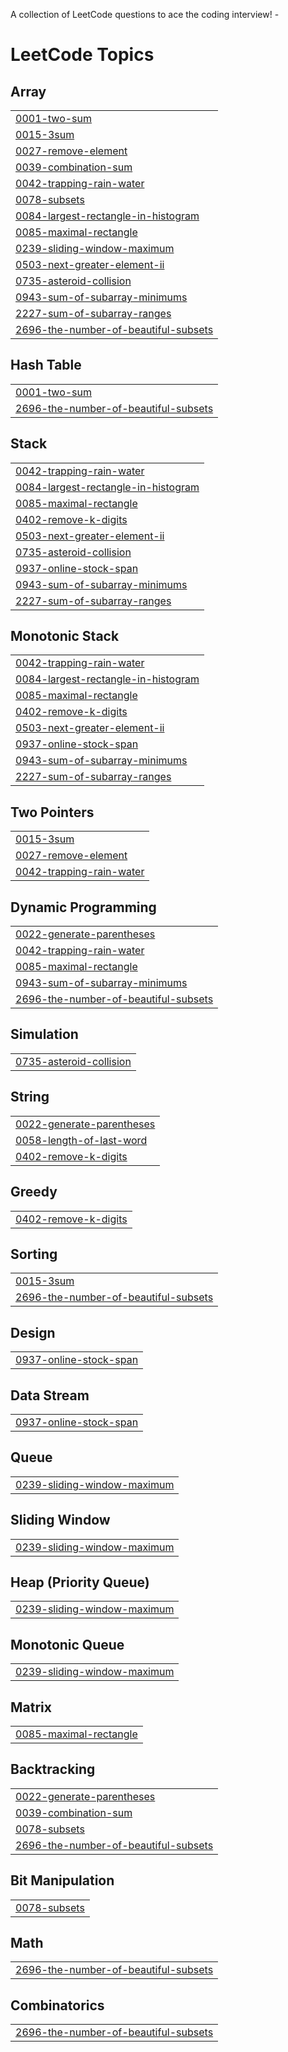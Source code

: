 A collection of LeetCode questions to ace the coding interview! - 
<!---LeetCode Topics Start-->
# LeetCode Topics
## Array
|  |
| ------- |
| [0001-two-sum](https://github.com/Skagar/Leetcode/tree/master/0001-two-sum) |
| [0015-3sum](https://github.com/Skagar/Leetcode/tree/master/0015-3sum) |
| [0027-remove-element](https://github.com/Skagar/Leetcode/tree/master/0027-remove-element) |
| [0039-combination-sum](https://github.com/Skagar/Leetcode/tree/master/0039-combination-sum) |
| [0042-trapping-rain-water](https://github.com/Skagar/Leetcode/tree/master/0042-trapping-rain-water) |
| [0078-subsets](https://github.com/Skagar/Leetcode/tree/master/0078-subsets) |
| [0084-largest-rectangle-in-histogram](https://github.com/Skagar/Leetcode/tree/master/0084-largest-rectangle-in-histogram) |
| [0085-maximal-rectangle](https://github.com/Skagar/Leetcode/tree/master/0085-maximal-rectangle) |
| [0239-sliding-window-maximum](https://github.com/Skagar/Leetcode/tree/master/0239-sliding-window-maximum) |
| [0503-next-greater-element-ii](https://github.com/Skagar/Leetcode/tree/master/0503-next-greater-element-ii) |
| [0735-asteroid-collision](https://github.com/Skagar/Leetcode/tree/master/0735-asteroid-collision) |
| [0943-sum-of-subarray-minimums](https://github.com/Skagar/Leetcode/tree/master/0943-sum-of-subarray-minimums) |
| [2227-sum-of-subarray-ranges](https://github.com/Skagar/Leetcode/tree/master/2227-sum-of-subarray-ranges) |
| [2696-the-number-of-beautiful-subsets](https://github.com/Skagar/Leetcode/tree/master/2696-the-number-of-beautiful-subsets) |
## Hash Table
|  |
| ------- |
| [0001-two-sum](https://github.com/Skagar/Leetcode/tree/master/0001-two-sum) |
| [2696-the-number-of-beautiful-subsets](https://github.com/Skagar/Leetcode/tree/master/2696-the-number-of-beautiful-subsets) |
## Stack
|  |
| ------- |
| [0042-trapping-rain-water](https://github.com/Skagar/Leetcode/tree/master/0042-trapping-rain-water) |
| [0084-largest-rectangle-in-histogram](https://github.com/Skagar/Leetcode/tree/master/0084-largest-rectangle-in-histogram) |
| [0085-maximal-rectangle](https://github.com/Skagar/Leetcode/tree/master/0085-maximal-rectangle) |
| [0402-remove-k-digits](https://github.com/Skagar/Leetcode/tree/master/0402-remove-k-digits) |
| [0503-next-greater-element-ii](https://github.com/Skagar/Leetcode/tree/master/0503-next-greater-element-ii) |
| [0735-asteroid-collision](https://github.com/Skagar/Leetcode/tree/master/0735-asteroid-collision) |
| [0937-online-stock-span](https://github.com/Skagar/Leetcode/tree/master/0937-online-stock-span) |
| [0943-sum-of-subarray-minimums](https://github.com/Skagar/Leetcode/tree/master/0943-sum-of-subarray-minimums) |
| [2227-sum-of-subarray-ranges](https://github.com/Skagar/Leetcode/tree/master/2227-sum-of-subarray-ranges) |
## Monotonic Stack
|  |
| ------- |
| [0042-trapping-rain-water](https://github.com/Skagar/Leetcode/tree/master/0042-trapping-rain-water) |
| [0084-largest-rectangle-in-histogram](https://github.com/Skagar/Leetcode/tree/master/0084-largest-rectangle-in-histogram) |
| [0085-maximal-rectangle](https://github.com/Skagar/Leetcode/tree/master/0085-maximal-rectangle) |
| [0402-remove-k-digits](https://github.com/Skagar/Leetcode/tree/master/0402-remove-k-digits) |
| [0503-next-greater-element-ii](https://github.com/Skagar/Leetcode/tree/master/0503-next-greater-element-ii) |
| [0937-online-stock-span](https://github.com/Skagar/Leetcode/tree/master/0937-online-stock-span) |
| [0943-sum-of-subarray-minimums](https://github.com/Skagar/Leetcode/tree/master/0943-sum-of-subarray-minimums) |
| [2227-sum-of-subarray-ranges](https://github.com/Skagar/Leetcode/tree/master/2227-sum-of-subarray-ranges) |
## Two Pointers
|  |
| ------- |
| [0015-3sum](https://github.com/Skagar/Leetcode/tree/master/0015-3sum) |
| [0027-remove-element](https://github.com/Skagar/Leetcode/tree/master/0027-remove-element) |
| [0042-trapping-rain-water](https://github.com/Skagar/Leetcode/tree/master/0042-trapping-rain-water) |
## Dynamic Programming
|  |
| ------- |
| [0022-generate-parentheses](https://github.com/Skagar/Leetcode/tree/master/0022-generate-parentheses) |
| [0042-trapping-rain-water](https://github.com/Skagar/Leetcode/tree/master/0042-trapping-rain-water) |
| [0085-maximal-rectangle](https://github.com/Skagar/Leetcode/tree/master/0085-maximal-rectangle) |
| [0943-sum-of-subarray-minimums](https://github.com/Skagar/Leetcode/tree/master/0943-sum-of-subarray-minimums) |
| [2696-the-number-of-beautiful-subsets](https://github.com/Skagar/Leetcode/tree/master/2696-the-number-of-beautiful-subsets) |
## Simulation
|  |
| ------- |
| [0735-asteroid-collision](https://github.com/Skagar/Leetcode/tree/master/0735-asteroid-collision) |
## String
|  |
| ------- |
| [0022-generate-parentheses](https://github.com/Skagar/Leetcode/tree/master/0022-generate-parentheses) |
| [0058-length-of-last-word](https://github.com/Skagar/Leetcode/tree/master/0058-length-of-last-word) |
| [0402-remove-k-digits](https://github.com/Skagar/Leetcode/tree/master/0402-remove-k-digits) |
## Greedy
|  |
| ------- |
| [0402-remove-k-digits](https://github.com/Skagar/Leetcode/tree/master/0402-remove-k-digits) |
## Sorting
|  |
| ------- |
| [0015-3sum](https://github.com/Skagar/Leetcode/tree/master/0015-3sum) |
| [2696-the-number-of-beautiful-subsets](https://github.com/Skagar/Leetcode/tree/master/2696-the-number-of-beautiful-subsets) |
## Design
|  |
| ------- |
| [0937-online-stock-span](https://github.com/Skagar/Leetcode/tree/master/0937-online-stock-span) |
## Data Stream
|  |
| ------- |
| [0937-online-stock-span](https://github.com/Skagar/Leetcode/tree/master/0937-online-stock-span) |
## Queue
|  |
| ------- |
| [0239-sliding-window-maximum](https://github.com/Skagar/Leetcode/tree/master/0239-sliding-window-maximum) |
## Sliding Window
|  |
| ------- |
| [0239-sliding-window-maximum](https://github.com/Skagar/Leetcode/tree/master/0239-sliding-window-maximum) |
## Heap (Priority Queue)
|  |
| ------- |
| [0239-sliding-window-maximum](https://github.com/Skagar/Leetcode/tree/master/0239-sliding-window-maximum) |
## Monotonic Queue
|  |
| ------- |
| [0239-sliding-window-maximum](https://github.com/Skagar/Leetcode/tree/master/0239-sliding-window-maximum) |
## Matrix
|  |
| ------- |
| [0085-maximal-rectangle](https://github.com/Skagar/Leetcode/tree/master/0085-maximal-rectangle) |
## Backtracking
|  |
| ------- |
| [0022-generate-parentheses](https://github.com/Skagar/Leetcode/tree/master/0022-generate-parentheses) |
| [0039-combination-sum](https://github.com/Skagar/Leetcode/tree/master/0039-combination-sum) |
| [0078-subsets](https://github.com/Skagar/Leetcode/tree/master/0078-subsets) |
| [2696-the-number-of-beautiful-subsets](https://github.com/Skagar/Leetcode/tree/master/2696-the-number-of-beautiful-subsets) |
## Bit Manipulation
|  |
| ------- |
| [0078-subsets](https://github.com/Skagar/Leetcode/tree/master/0078-subsets) |
## Math
|  |
| ------- |
| [2696-the-number-of-beautiful-subsets](https://github.com/Skagar/Leetcode/tree/master/2696-the-number-of-beautiful-subsets) |
## Combinatorics
|  |
| ------- |
| [2696-the-number-of-beautiful-subsets](https://github.com/Skagar/Leetcode/tree/master/2696-the-number-of-beautiful-subsets) |
<!---LeetCode Topics End-->
